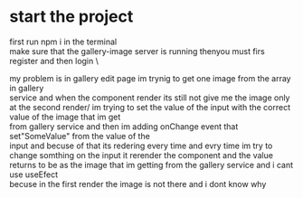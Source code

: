 # start the project
first run npm i in the terminal \
make sure that the gallery-image server is running 
thenyou must firs register and then login \

my problem is in gallery edit page im trynig to get one image from the array in gallery \
service and when the component render its still not give me the image only at the second render/
im trying to set the value of the input with the correct value of the image that im get \
from gallery service and then im adding onChange event that set"SomeValue" from the value of the\
input and becuse of that its redering every time and evry time im try to change somthing on the input it rerender the component and the value\
returns to be as the image that im getting from the gallery service and i cant use useEfect \
becuse in the first render the image is not there and i dont know why



